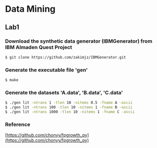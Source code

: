 # Data Mining
## Lab1
### Download the synthetic data generator (IBMGenerator) from IBM Almaden Quest Project
```bash
$ git clone https://github.com/zakimjz/IBMGenerator.git
```
### Generate the executable file 'gen'
```bash    
$ make
```
### Generate the datasets 'A.data', 'B.data', 'C.data'
```bash
$ ./gen lit -ntrans 1 -tlen 10 -nitems 0.5 -fname A -ascii
$ ./gen lit -ntrans 100 -tlen 10 -nitems 1 -fname B -ascii
$ ./gen lit -ntrans 1000 -tlen 10 -nitems 1 -fname C -ascii
```
### Reference
[https://github.com/chonyy/fpgrowth_py](https://github.com/chonyy/fpgrowth_py)
